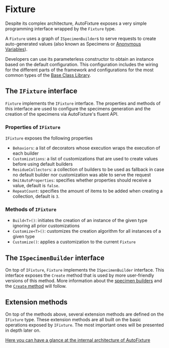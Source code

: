 # Fixture

Despite its complex architecture, AutoFixture exposes a very simple programming interface wrapped by the `Fixture` type.

A `Fixture` uses a graph of `ISpecimenBuilder`s to serve requests to create auto-generated values \(also known as Specimens or [Anonymous Variables](http://blogs.msdn.com/b/ploeh/archive/2008/11/17/anonymous-variables.aspx)\).

Developers can use its parameterless constructor to obtain an instance based on the default configuration. This configuration includes the wiring for the different parts of the framework and configurations for the most common types of the [Base Class Library](https://docs.microsoft.com/en-us/dotnet/standard/framework-libraries#base-class-libraries).

## The `IFixture` interface

`Fixture` implements the `IFixture` interface. The properties and methods of this interface are used to configure the specimens generation and the creation of the specimens via AutoFixture's fluent API.

### Properties of `IFixture`

`IFixture` exposes the following properties

* `Behaviors`: a list of decorators whose execution wraps the execution of each builder
* `Customizations`: a list of customizations that are used to create values before using default builders
* `ResidueCollectors`: a collection of builders to be used as fallback in case no default builder nor customization was able to serve the request
* `OmitAutoProperties`: specifies whether properties should receive a value, default is `false`.
* `RepeatCount`: specifies the amount of items to be added when creating a collection, default is `3`.

### Methods of `IFixture`

* `Build<T>()`: initiates the creation of an instance of the given type ignoring all prior customizations
* `Customize<T>()`: customizes the creation algorithm for all instances of a given type 
* `Customize()`: applies a customization to the current `Fixture`

## The `ISpecimenBuilder` interface

On top of `IFixture`, `Fixture` implements the `ISpecimenBuilder` interface. This interface exposes the `Create` method that is used by more user-friendly versions of this method. More information about the [specimen builders](https://github.com/emgdev/unit-testing-csharp/tree/c1e06f02ecb67288bafa6a2fe26e4d233f910b0e/docs/Specimen-builders/README.md) and the [`Create` method](https://github.com/emgdev/unit-testing-csharp/tree/c1e06f02ecb67288bafa6a2fe26e4d233f910b0e/docs/Create-and-Build/README.md) will follow.

## Extension methods

On top of the methods above, several extension methods are defined on the `IFixture` type. These extension methods are all built on the basic operations exposed by `IFixture`. The most important ones will be presented in depth later on.

[Here you can have a glance at the internal architecture of AutoFixture](https://github.com/AutoFixture/AutoFixture/wiki/Internal-Architecture)

